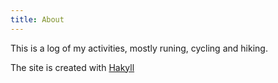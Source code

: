 ```yaml
---
title: About
---
```


This is a log of my activities, mostly runing, cycling and hiking.

The site is created with [Hakyll](https://jaspervdj.be/hakyll/)

